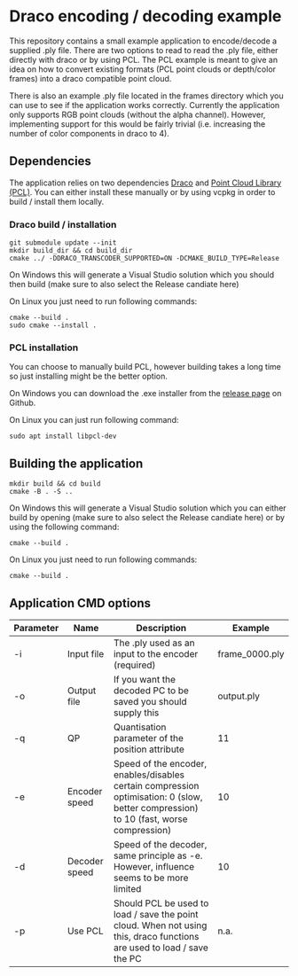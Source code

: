 # Draco encoding / decoding example
This repository contains a small example application to encode/decode a supplied .ply file. There are two options to read to read the .ply file, either directly with draco or by using PCL.
The PCL example is meant to give an idea on how to convert existing formats (PCL point clouds or depth/color frames) into a draco compatible point cloud. 

There is also an example .ply file located in the frames directory which you can use to see if the application works correctly. Currently the application only supports RGB point clouds (without the alpha channel). However, implementing support for this would be fairly trivial (i.e. increasing the number of color components in draco to 4).

## Dependencies
The application relies on two dependencies [Draco](https://github.com/google/draco) and [Point Cloud Library (PCL)](https://github.com/PointCloudLibrary/pcl). 
You can either install these manually or by using vcpkg in order to build / install them locally.

### Draco build / installation
```
git submodule update --init
mkdir build_dir && cd build_dir
cmake ../ -DDRACO_TRANSCODER_SUPPORTED=ON -DCMAKE_BUILD_TYPE=Release
```
On Windows this will generate a Visual Studio solution which you should then build (make sure to also select the Release candiate here)

On Linux you just need to run following commands:
```
cmake --build .
sudo cmake --install .
```

### PCL installation
You can choose to manually build PCL, however building takes a long time so just installing might be the better option.

On Windows you can download the .exe installer from the [release page](https://github.com/PointCloudLibrary/pcl/releases) on Github. 

On Linux you can just run following command:
```
sudo apt install libpcl-dev
```

## Building the application
```
mkdir build && cd build
cmake -B . -S ..
```
On Windows this will generate a Visual Studio solution which you can either build by opening (make sure to also select the Release candiate here) or by using the following command:
```
cmake --build .
```

On Linux you just need to run following commands:
```
cmake --build .
```

## Application CMD options

| **Parameter** | **Name**    | **Description**                                                       | **Example**   |
|---------------|-------------|-----------------------------------------------------------------------|---------------|
| -i            | Input file  | The .ply used as an input to the encoder (required)                   | frame_0000.ply|
| -o            | Output file | If you want the decoded PC to be saved you should supply this         | output.ply    |
| -q            | QP          | Quantisation parameter of the position attribute                      | 11            |
| -e            | Encoder speed | Speed of the encoder, enables/disables certain compression optimisation: 0 (slow, better compression) to 10 (fast, worse compression) | 10            |
| -d            | Decoder speed | Speed of the decoder, same principle as -e. However, influence seems to be more limited | 10            |
| -p            | Use PCL     | Should PCL be used to load / save the point cloud. When not using this, draco functions are used to load / save the PC | n.a.            |

